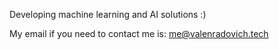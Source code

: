 Developing machine learning and AI solutions :)

My email if you need to contact me is: me@valenradovich.tech
